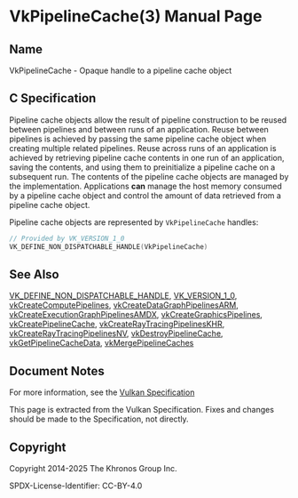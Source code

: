 # VkPipelineCache(3) Manual Page

## Name

VkPipelineCache - Opaque handle to a pipeline cache object



## [](#_c_specification)C Specification

Pipeline cache objects allow the result of pipeline construction to be reused between pipelines and between runs of an application. Reuse between pipelines is achieved by passing the same pipeline cache object when creating multiple related pipelines. Reuse across runs of an application is achieved by retrieving pipeline cache contents in one run of an application, saving the contents, and using them to preinitialize a pipeline cache on a subsequent run. The contents of the pipeline cache objects are managed by the implementation. Applications **can** manage the host memory consumed by a pipeline cache object and control the amount of data retrieved from a pipeline cache object.

Pipeline cache objects are represented by `VkPipelineCache` handles:

```c++
// Provided by VK_VERSION_1_0
VK_DEFINE_NON_DISPATCHABLE_HANDLE(VkPipelineCache)
```

## [](#_see_also)See Also

[VK\_DEFINE\_NON\_DISPATCHABLE\_HANDLE](https://registry.khronos.org/vulkan/specs/latest/man/html/VK_DEFINE_NON_DISPATCHABLE_HANDLE.html), [VK\_VERSION\_1\_0](https://registry.khronos.org/vulkan/specs/latest/man/html/VK_VERSION_1_0.html), [vkCreateComputePipelines](https://registry.khronos.org/vulkan/specs/latest/man/html/vkCreateComputePipelines.html), [vkCreateDataGraphPipelinesARM](https://registry.khronos.org/vulkan/specs/latest/man/html/vkCreateDataGraphPipelinesARM.html), [vkCreateExecutionGraphPipelinesAMDX](https://registry.khronos.org/vulkan/specs/latest/man/html/vkCreateExecutionGraphPipelinesAMDX.html), [vkCreateGraphicsPipelines](https://registry.khronos.org/vulkan/specs/latest/man/html/vkCreateGraphicsPipelines.html), [vkCreatePipelineCache](https://registry.khronos.org/vulkan/specs/latest/man/html/vkCreatePipelineCache.html), [vkCreateRayTracingPipelinesKHR](https://registry.khronos.org/vulkan/specs/latest/man/html/vkCreateRayTracingPipelinesKHR.html), [vkCreateRayTracingPipelinesNV](https://registry.khronos.org/vulkan/specs/latest/man/html/vkCreateRayTracingPipelinesNV.html), [vkDestroyPipelineCache](https://registry.khronos.org/vulkan/specs/latest/man/html/vkDestroyPipelineCache.html), [vkGetPipelineCacheData](https://registry.khronos.org/vulkan/specs/latest/man/html/vkGetPipelineCacheData.html), [vkMergePipelineCaches](https://registry.khronos.org/vulkan/specs/latest/man/html/vkMergePipelineCaches.html)

## [](#_document_notes)Document Notes

For more information, see the [Vulkan Specification](https://registry.khronos.org/vulkan/specs/latest/html/vkspec.html#VkPipelineCache)

This page is extracted from the Vulkan Specification. Fixes and changes should be made to the Specification, not directly.

## [](#_copyright)Copyright

Copyright 2014-2025 The Khronos Group Inc.

SPDX-License-Identifier: CC-BY-4.0